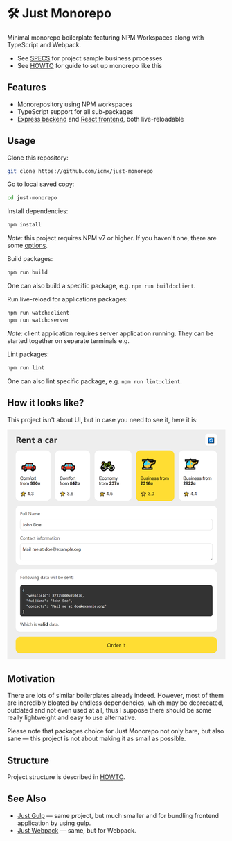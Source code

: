 # 🛠️ Just Monorepo

Minimal monorepo boilerplate featuring NPM Workspaces along with TypeScript and Webpack.

  - See [SPECS](SPECS.md) for project sample business processes
  - See [HOWTO](HOWTO.md) for guide to set up monorepo like this

## Features

  - Monorepository using NPM workspaces
  - TypeScript support for all sub-packages
  - [Express backend](packages/server) and [React frontend](packages/client), both live-reloadable

## Usage

Clone this repository:

```sh
git clone https://github.com/icmx/just-monorepo
```

Go to local saved copy:

```sh
cd just-monorepo
```

Install dependencies:

```sh
npm install
```

*Note:* this project requires NPM v7 or higher. If you haven't one, there are some [options](HOWTO.md#note-for-npmv7).

Build packages:

```sh
npm run build
```

One can also build a specific package, e.g. `npm run build:client`.

Run live-reload for applications packages:

```sh
npm run watch:client
npm run watch:server
```

*Note:* client application requires server application running. They can be started together on separate terminals e.g.

Lint packages:

```sh
npm run lint
```

One can also lint specific package, e.g. `npm run lint:client`.

## How it looks like?

This project isn't about UI, but in case you need to see it, here it is:

![Screenshot of project user interface](demo.png)

## Motivation

There are lots of similar boilerplates already indeed. However, most of them are incredibly bloated by endless dependencies, which may be deprecated, outdated and not even used at all, thus I suppose there should be some really lightweight and easy to use alternative.

Please note that packages choice for Just Monorepo not only bare, but also sane — this project is not about making it as small as possible.

## Structure

Project structure is described in [HOWTO](HOWTO.md).

## See Also

  - [Just Gulp](https://github.com/icmx/just-gulp) — same project, but much smaller and for bundling frontend application by using gulp.
  - [Just Webpack](https://github.com/icmx/just-webpack) — same, but for Webpack.
